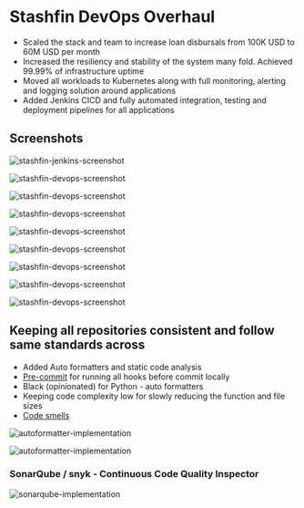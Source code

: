 # Stashfin DevOps Overhaul

- Scaled the stack and team to increase loan disbursals from 100K USD to 60M USD per month
- Increased the resiliency and stability of the system many fold. Achieved 99.99% of infrastructure uptime
- Moved all workloads to Kubernetes along with full monitoring, alerting and logging solution around applications
- Added Jenkins CICD and fully automated integration, testing and deployment pipelines for all applications

## Screenshots

![stashfin-jenkins-screenshot](../../media/Pasted%20image%2020231201181252.png)

![stashfin-devops-screenshot](../../media/Pasted%20image%2020231201173646.png)

![stashfin-devops-screenshot](../../media/Pasted%20image%2020231201173733.png)

![stashfin-devops-screenshot](../../media/Pasted%20image%2020231201173742.png)

![stashfin-devops-screenshot](../../media/Pasted%20image%2020231201173759.png)

![stashfin-devops-screenshot](../../media/Pasted%20image%2020231201173816.png)

![stashfin-devops-screenshot](../../media/Pasted%20image%2020231201173823.png)

![stashfin-devops-screenshot](../../media/Pasted%20image%2020231201173831.png)

![stashfin-devops-screenshot](../../media/Pasted%20image%2020231201173837.png)

## Keeping all repositories consistent and follow same standards across

- Added Auto formatters and static code analysis
- [Pre-commit](https://deepaksood619.github.io/python/documentation/27-development-tools/static-code-analysis) for running all hooks before commit locally
- Black (opinionated) for Python - auto formatters
- Keeping code complexity low for slowly reducing the function and file sizes
- [Code smells](https://deepaksood619.github.io/computer-science/software-engineering/code-smell)

![autoformatter-implementation](../../media/Pasted%20image%2020231201182421.png)

![autoformatter-implementation](../../media/Pasted%20image%2020231201182427.png)

### SonarQube / snyk - Continuous Code Quality Inspector

![sonarqube-implementation](../../media/Pasted%20image%2020231201182608.png)

